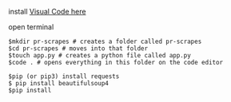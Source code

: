 install [Visual Code here](https://code.visualstudio.com/)

open terminal

```
$mkdir pr-scrapes # creates a folder called pr-scrapes
$cd pr-scrapes # moves into that folder
$touch app.py # creates a python file called app.py
$code . # opens everything in this folder on the code editor

$pip (or pip3) install requests
$ pip install beautifulsoup4
$pip install 
```